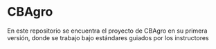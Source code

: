# CBAgro
En este repositorio se encuentra el proyecto de CBAgro en su primera versión, donde se trabajo bajo estándares guiados por los instructores
